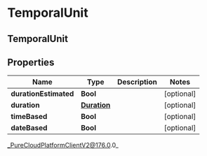 # TemporalUnit

## TemporalUnit

## Properties

|Name | Type | Description | Notes|
|------------ | ------------- | ------------- | -------------|
| **durationEstimated** | **Bool** |  | [optional] |
| **duration** | [**Duration**](Duration) |  | [optional] |
| **timeBased** | **Bool** |  | [optional] |
| **dateBased** | **Bool** |  | [optional] |



_PureCloudPlatformClientV2@176.0.0_
